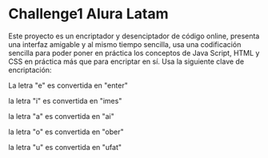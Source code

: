 # Challenge1 Alura Latam
Este proyecto es un encriptador y desenciptador de código online, presenta una interfaz amigable y al mismo tiempo sencilla, 
usa una codificación sencilla para poder poner en práctica los conceptos de Java Script, HTML y CSS en práctica más que para encriptar en sí.
Usa la siguiente clave de encriptación:

La letra "e" es convertida en "enter"

la letra "i" es convertida en "imes"

la letra "a" es convertida en "ai"

la letra "o" es convertida en "ober"

la letra "u" es convertida en "ufat"
